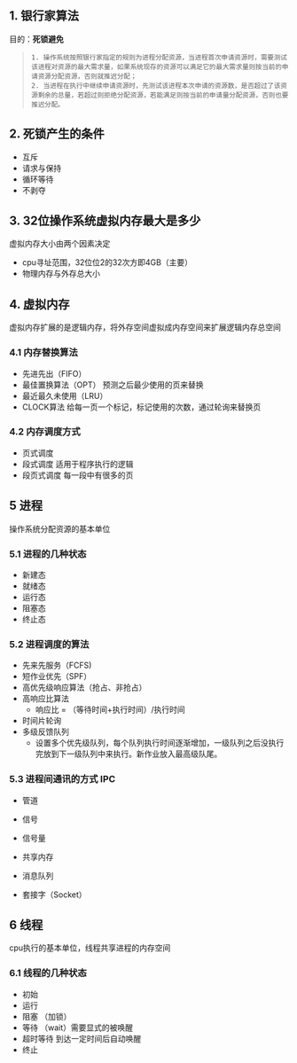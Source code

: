 ## 1. 银行家算法

目的：**死锁避免**

> ```
> 1. 操作系统按照银行家指定的规则为进程分配资源，当进程首次申请资源时，需要测试该进程对资源的最大需求量，如果系统现存的资源可以满足它的最大需求量则按当前的申请资源分配资源，否则就推迟分配；
> 2. 当进程在执行中继续申请资源时，先测试该进程本次申请的资源数，是否超过了该资源剩余的总量，若超过则拒绝分配资源，若能满足则按当前的申请量分配资源，否则也要推迟分配。
> ```



## 2. 死锁产生的条件

- 互斥
- 请求与保持
- 循环等待
- 不剥夺

## 3. 32位操作系统虚拟内存最大是多少

虚拟内存大小由两个因素决定

- cpu寻址范围，32位位2的32次方即4GB（主要）
- 物理内存与外存总大小

## 4. 虚拟内存

虚拟内存扩展的是逻辑内存，将外存空间虚拟成内存空间来扩展逻辑内存总空间

### 4.1 内存替换算法

- 先进先出（FIFO）
- 最佳置换算法（OPT）  预测之后最少使用的页来替换
- 最近最久未使用（LRU）
- CLOCK算法 给每一页一个标记，标记使用的次数，通过轮询来替换页

### 4.2 内存调度方式

- 页式调度
- 段式调度 适用于程序执行的逻辑
- 段页式调度 每一段中有很多的页

## 5 进程

操作系统分配资源的基本单位

### 5.1 进程的几种状态

- 新建态
- 就绪态
- 运行态
- 阻塞态
- 终止态

### 5.2 进程调度的算法

- 先来先服务（FCFS)
- 短作业优先（SPF）
- 高优先级响应算法（抢占、非抢占）
- 高响应比算法 
  - 响应比 = （等待时间+执行时间）/执行时间
- 时间片轮询
- 多级反馈队列
  - 设置多个优先级队列，每个队列执行时间逐渐增加，一级队列之后没执行完放到下一级队列中来执行。新作业放入最高级队尾。

### 5.3 进程间通讯的方式 IPC

- 管道

- 信号
- 信号量
- 共享内存
- 消息队列
- 套接字（Socket）

## 6 线程

cpu执行的基本单位，线程共享进程的内存空间

### 6.1 线程的几种状态

- 初始
- 运行
- 阻塞 （加锁）
- 等待 （wait）需要显式的被唤醒
- 超时等待 到达一定时间后自动唤醒
- 终止

